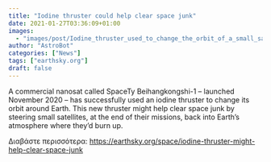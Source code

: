 ```yaml
---
title: "Iodine thruster could help clear space junk"
date: 2021-01-27T03:36:09+01:00
images:
  - "images/post/Iodine_thruster_used_to_change_the_orbit_of_a_small_satellite_for_the_first_time_ever_pillars-800x514.jpg"
author: "AstroBot"
categories: ["News"]
tags: ["earthsky.org"]
draft: false
---
```


A commercial nanosat called SpaceTy Beihangkongshi-1 – launched November 2020 – has successfully used an iodine thruster to change its orbit around Earth. This new thruster might help clear space junk by steering small satellites, at the end of their missions, back into Earth’s atmosphere where they’d burn up.

Διαβάστε περισσότερα: https://earthsky.org/space/iodine-thruster-might-help-clear-space-junk
